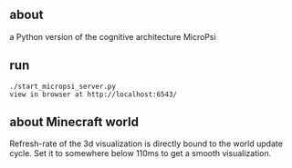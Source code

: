 about
-----
a Python version of the cognitive architecture MicroPsi

run
-----

	./start_micropsi_server.py
	view in browser at http://localhost:6543/

about Minecraft world
-----
Refresh-rate of the 3d visualization is directly bound to the world update cycle. Set it to somewhere below 110ms to get a smooth visualization.